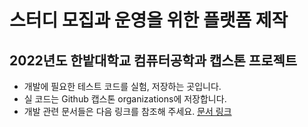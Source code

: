 # 스터디 모집과 운영을 위한 플랫폼 제작
## 2022년도 한밭대학교 컴퓨터공학과 캡스톤 프로젝트

- 개발에 필요한 테스트 코드를 실험, 저장하는 곳입니다.
- 실 코드는 Github 캡스톤 organizations에 저장합니다.
- 개발 관련 문서들은 다음 링크를 참조해 주세요. [문서 링크](https://github.com/UneducatedCoders-2022-capstone/docs)
